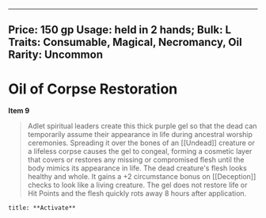 
---
Price: 150 gp
Usage: held in 2 hands;
Bulk: L
Traits: Consumable, Magical, Necromancy, Oil
Rarity: Uncommon
---

# Oil of Corpse Restoration

**Item 9**

> Adlet spiritual leaders create this thick purple gel so that the dead can temporarily assume their appearance in life during ancestral worship ceremonies. Spreading it over the bones of an [[Undead]] creature or a lifeless corpse causes the gel to congeal, forming a cosmetic layer that covers or restores any missing or compromised flesh until the body mimics its appearance in life. The dead creature's flesh looks healthy and whole. It gains a +2 circumstance bonus on [[Deception]] checks to look like a living creature. The gel does not restore life or Hit Points and the flesh quickly rots away 8 hours after application.

```ad-embed-ability
title: **Activate**

```
